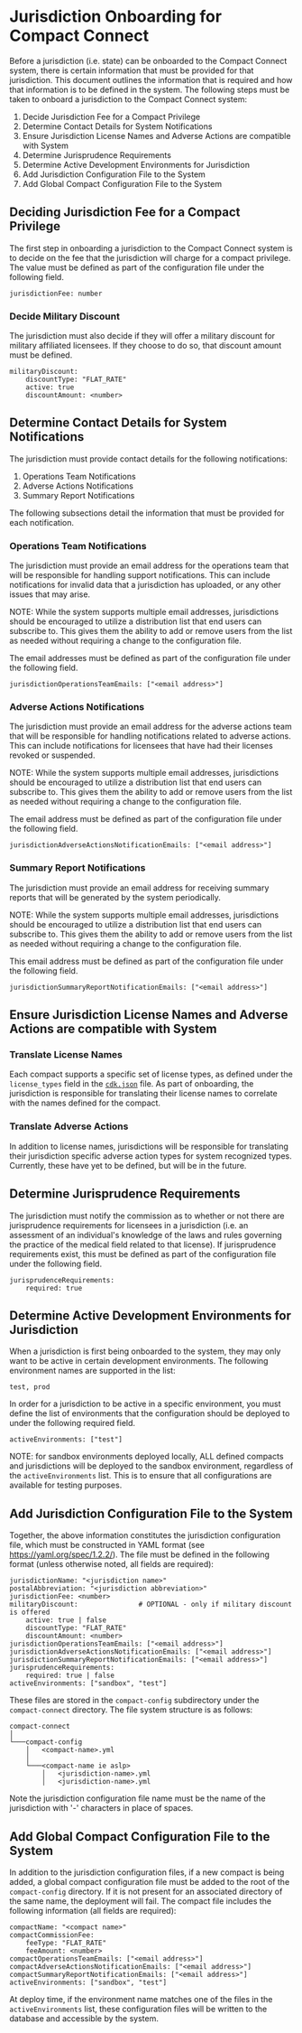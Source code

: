 # Jurisdiction Onboarding for Compact Connect

Before a jurisdiction (i.e. state) can be onboarded to the Compact Connect system, there is certain information that 
must be provided for that jurisdiction. This document outlines the information that is required and how that information
is to be defined in the system. The following steps must be taken to onboard a jurisdiction to the Compact Connect system:

1. Decide Jurisdiction Fee for a Compact Privilege
2. Determine Contact Details for System Notifications
3. Ensure Jurisdiction License Names and Adverse Actions are compatible with System
4. Determine Jurisprudence Requirements
5. Determine Active Development Environments for Jurisdiction
6. Add Jurisdiction Configuration File to the System
7. Add Global Compact Configuration File to the System

## Deciding Jurisdiction Fee for a Compact Privilege
The first step in onboarding a jurisdiction to the Compact Connect system is to decide on the fee that the jurisdiction
will charge for a compact privilege. The value must be defined as part of the configuration file under the following field.
```
jurisdictionFee: number
```

### Decide Military Discount
The jurisdiction must also decide if they will offer a military discount for military affiliated licensees. 
If they choose to do so, that discount amount must be defined.
```
militaryDiscount:  
    discountType: "FLAT_RATE" 
    active: true 
    discountAmount: <number>
```

## Determine Contact Details for System Notifications
The jurisdiction must provide contact details for the following notifications:

1. Operations Team Notifications
2. Adverse Actions Notifications
3. Summary Report Notifications

The following subsections detail the information that must be provided for each notification.

### Operations Team Notifications
The jurisdiction must provide an email address for the operations team that will be responsible for handling support 
notifications. This can include notifications for invalid data that a jurisdiction has uploaded, or any other issues that
may arise. 

NOTE: While the system supports multiple email addresses, jurisdictions should be encouraged to utilize a distribution 
list that end users can subscribe to. This gives them the ability to add or remove users from the list as needed 
without requiring a change to the configuration file.

The email addresses must be defined as part of the configuration file under the following field.
```
jurisdictionOperationsTeamEmails: ["<email address>"]
```

### Adverse Actions Notifications
The jurisdiction must provide an email address for the adverse actions team that will be responsible for handling notifications
related to adverse actions. This can include notifications for licensees that have had their licenses revoked or suspended.

NOTE: While the system supports multiple email addresses, jurisdictions should be encouraged to utilize a distribution 
list that end users can subscribe to. This gives them the ability to add or remove users from the list as needed 
without requiring a change to the configuration file.

The email address must be defined as part of the configuration file under the following field.
```
jurisdictionAdverseActionsNotificationEmails: ["<email address>"]
```

### Summary Report Notifications
The jurisdiction must provide an email address for receiving summary reports that will be generated by the system periodically.

NOTE: While the system supports multiple email addresses, jurisdictions should be encouraged to utilize a distribution 
list that end users can subscribe to. This gives them the ability to add or remove users from the list as needed 
without requiring a change to the configuration file.

This email address must be defined as part of the configuration file under the following field.
```
jurisdictionSummaryReportNotificationEmails: ["<email address>"]
```

## Ensure Jurisdiction License Names and Adverse Actions are compatible with System

### Translate License Names
Each compact supports a specific set of license types, as defined under the `license_types` field in the [`cdk.json`](../../cdk.json) file.
As part of onboarding, the jurisdiction is responsible for translating their license names to correlate with the names
defined for the compact.

### Translate Adverse Actions
In addition to license names, jurisdictions will be responsible for translating their jurisdiction specific 
adverse action types for system recognized types. Currently, these have yet to be defined, but will be in the future.

## Determine Jurisprudence Requirements
The jurisdiction must notify the commission as to whether or not there are jurisprudence requirements for licensees 
in a jurisdiction (i.e. an assessment of an individual's knowledge of the laws and rules governing the practice of the
medical field related to that license). If jurisprudence requirements exist, this must be defined as part of the 
configuration file under the following field.
```
jurisprudenceRequirements: 
    required: true
```


## Determine Active Development Environments for Jurisdiction
When a jurisdiction is first being onboarded to the system, they may only want to be active in certain development 
environments.
The following environment names are supported in the list:
```
test, prod
```

In order for a jurisdiction to be active in a specific environment, you must define the list of environments that the 
configuration should be deployed to under the following required field.
```
activeEnvironments: ["test"]
```

NOTE: for sandbox environments deployed locally, ALL defined compacts and jurisdictions will be deployed to 
the sandbox environment, regardless of the `activeEnvironments` list. This is to ensure that all configurations are
available for testing purposes.

## Add Jurisdiction Configuration File to the System
Together, the above information constitutes the jurisdiction configuration file, which must be constructed in YAML 
format (see https://yaml.org/spec/1.2.2/). The file must be defined in the following format (unless otherwise noted, 
all fields are required):

```
jurisdictionName: "<jurisdiction name>"
postalAbbreviation: "<jurisdiction abbreviation>"
jurisdictionFee: <number>
militaryDiscount:               # OPTIONAL - only if military discount is offered
    active: true | false
    discountType: "FLAT_RATE" 
    discountAmount: <number>
jurisdictionOperationsTeamEmails: ["<email address>"]
jurisdictionAdverseActionsNotificationEmails: ["<email address>"]
jurisdictionSummaryReportNotificationEmails: ["<email address>"]
jurisprudenceRequirements: 
    required: true | false
activeEnvironments: ["sandbox", "test"]
```

These files are stored in the `compact-config` subdirectory under the `compact-connect` directory.
The file system structure is as follows:

```
compact-connect
│
└───compact-config
    │   <compact-name>.yml
    │   
    └───<compact-name ie aslp>
        │   <jurisdiction-name>.yml
        │   <jurisdiction-name>.yml
```

Note the jurisdiction configuration file name must be the name of the jurisdiction with '-' 
characters in place of spaces.


## Add Global Compact Configuration File to the System
In addition to the jurisdiction configuration files, if a new compact is being added, a global compact configuration 
file must be added to the root of the `compact-config` directory. If it is not present for an associated directory of 
the same name, the deployment will fail. The compact file includes the following information (all fields are required):
```
compactName: "<compact name>"
compactCommissionFee:
    feeType: "FLAT_RATE"
    feeAmount: <number>
compactOperationsTeamEmails: ["<email address>"]
compactAdverseActionsNotificationEmails: ["<email address>"]
compactSummaryReportNotificationEmails: ["<email address>"]
activeEnvironments: ["sandbox", "test"]
```
At deploy time, if the environment name matches one of the files in the `activeEnvironments` list, these configuration
files will be written to the database and accessible by the system.
